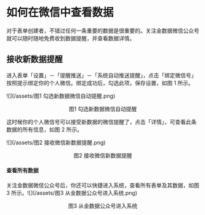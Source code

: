 # 如何在微信中查看数据

对于表单创建者，不错过任何一条重要的数据是很重要的。关注金数据微信公众号就可以随时随地免费收到数据提醒，并查看数据详情。

## 接收新数据提醒

进入表单「设置」－「提醒推送」－「系统自动推送提醒」，点击「绑定微信号」按照提示绑定你的个人微信。绑定成功后，勾选此项，保存设置，如图 1 所示。

![](/assets/图1 勾选新数据微信自动提醒.png)

<center>图1 勾选新数据微信自动提醒</center>

这时候你的个人微信号可以接受新数据的微信提醒了，点击「详情」，可查看此条数据的所有信息，如图 2 所示。

![](/assets/图2 接收微信新数据提醒.png)

<center>图2 接收微信新数据提醒</center>

#### 查看所有数据

关注金数据微信公众号后，你还可以快捷进入系统，查看所有表单及其数据，如图 3 所示。![](/assets/图3 从金数据公众号进入系统.png)

<center>图3 从金数据公众号进入系统</center>

